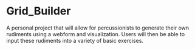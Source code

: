# Grid_Builder

A personal project that will allow for percussionists to generate their own rudiments using a webform and visualization. Users will then be able to input these rudiments into a variety of basic exercises.

